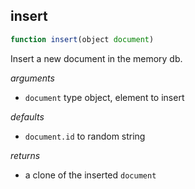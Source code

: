 ## insert

```js
function insert(object document)
```
Insert a new document in the memory db.

_arguments_
 - `document` type object, element to insert

_defaults_
 - `document.id` to random string

_returns_
 - a clone of the inserted `document`
